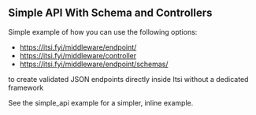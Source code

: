 ## Simple API With Schema and Controllers
Simple example of how you can use the following options:

* https://itsi.fyi/middleware/endpoint/
* https://itsi.fyi/middleware/controller
* https://itsi.fyi/middleware/endpoint/schemas/

to create validated JSON endpoints directly inside Itsi without a dedicated framework

See the simple_api example for a simpler, inline example.
